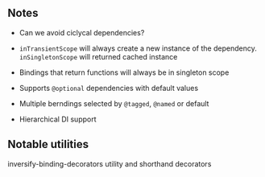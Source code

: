 ## Notes

* Can we avoid ciclycal dependencies?

* `inTransientScope` will always create a new instance of the dependency. `inSingletonScope` will returned cached instance
* Bindings that return functions will always be in singleton scope
* Supports `@optional` dependencies with default values
* Multiple berndings selected by `@tagged`, `@named` or default
* Hierarchical DI support

## Notable utilities

inversify-binding-decorators utility and shorthand decorators 